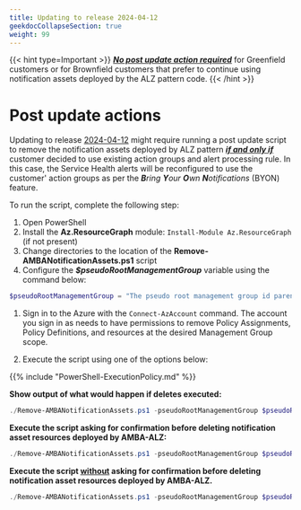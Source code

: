 ```yaml
---
title: Updating to release 2024-04-12
geekdocCollapseSection: true
weight: 99
---
```

{{< hint type=Important >}}
<ins>***No post update action required***</ins> for Greenfield customers or for Brownfield customers that prefer to continue using notification assets deployed by the ALZ pattern code.
{{< /hint >}}

# Post update actions

Updating to release [2024-04-12](../../Whats-New#2024-04-12) might require running a post update script to remove the notification assets deployed by ALZ pattern <ins>***if and only if***</ins> customer decided to use existing action groups and alert processing rule. In this case, the Service Health alerts will be reconfigured to use the customer' action groups as per the _**B**ring **Y**our **O**wn **N**otifications_ (BYON) feature.

To run the script, complete the following step:

  1. Open PowerShell
  2. Install the **Az.ResourceGraph** module: `Install-Module Az.ResourceGraph` (if not present)
  3. Change directories to the location of the **Remove-AMBANotificationAssets.ps1** script
  4. Configure the ***$pseudoRootManagementGroup*** variable using the command below:

  ```powershell
  $pseudoRootManagementGroup = "The pseudo root management group id parenting the identity, management and connectivity management groups"
  ```

  1. Sign in to the Azure with the `Connect-AzAccount` command. The account you sign in as needs to have permissions to remove Policy Assignments, Policy Definitions, and resources at the desired Management Group scope.

  2. Execute the script using one of the options below:

  {{% include "PowerShell-ExecutionPolicy.md" %}}

  **Show output of what would happen if deletes executed:**

  ```powershell
  ./Remove-AMBANotificationAssets.ps1 -pseudoRootManagementGroup $pseudoRootManagementGroup -WhatIf
  ```

  **Execute the script asking for confirmation before deleting notification asset resources deployed by AMBA-ALZ:**

  ```powershell
  ./Remove-AMBANotificationAssets.ps1 -pseudoRootManagementGroup $pseudoRootManagementGroup
  ```

  **Execute the script <ins>without</ins> asking for confirmation before deleting notification asset resources deployed by AMBA-ALZ.**

  ```powershell
  ./Remove-AMBANotificationAssets.ps1 -pseudoRootManagementGroup $pseudoRootManagementGroup -Confirm:$false
  ```
